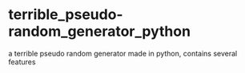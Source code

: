 # terrible_pseudo-random_generator_python
a terrible pseudo random generator made in python, contains several features
